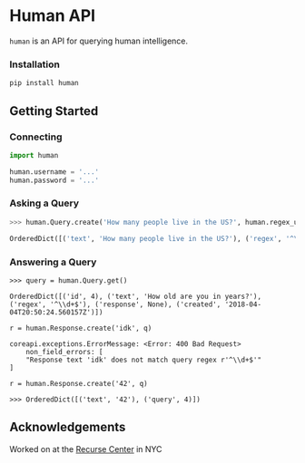 # Human API

`human` is an API for querying human intelligence.


### Installation

```
pip install human
```


## Getting Started


### Connecting
```python
import human

human.username = '...'
human.password = '...'
```

### Asking a Query
```python
>>> human.Query.create('How many people live in the US?', human.regex_utils.NONNEG_INT)

OrderedDict([('text', 'How many people live in the US?'), ('regex', '^\\d+$')])
```

### Answering a Query
```
>>> query = human.Query.get() 

OrderedDict([('id', 4), ('text', 'How old are you in years?'), ('regex', '^\\d+$'), ('response', None), ('created', '2018-04-04T20:50:24.560157Z')])

r = human.Response.create('idk', q)

coreapi.exceptions.ErrorMessage: <Error: 400 Bad Request>
    non_field_errors: [
    "Response text 'idk' does not match query regex r'^\\d+$'"
]

r = human.Response.create('42', q)

>>> OrderedDict([('text', '42'), ('query', 4)])
```

## Acknowledgements

Worked on at the [Recurse Center](https://www.recurse.com/) in NYC

